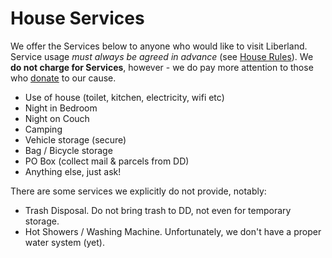 # House Services

We offer the Services below to anyone who would like to visit Liberland.  Service usage _must always be agreed in advance_ (see [House Rules](/rules.md)).  We **do not charge for Services**, however - we do pay more attention to those who [donate](https://getalby.com/p/dragonsdom) to our cause.


- Use of house (toilet, kitchen, electricity, wifi etc)
- Night in Bedroom
- Night on Couch
- Camping
- Vehicle storage (secure)
- Bag / Bicycle storage
- PO Box (collect mail & parcels from DD)
- Anything else, just ask!

There are some services we explicitly do not provide, notably:

- Trash Disposal.  Do not bring trash to DD, not even for temporary storage.
- Hot Showers / Washing Machine.  Unfortunately, we don't have a proper water system (yet).




